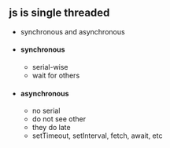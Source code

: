 ## js is single threaded
- synchronous and asynchronous
- #### synchronous
    - serial-wise
    - wait for others
- #### asynchronous
    - no serial
    - do not see other
    - they do late
    - setTimeout, setInterval, fetch, await, etc